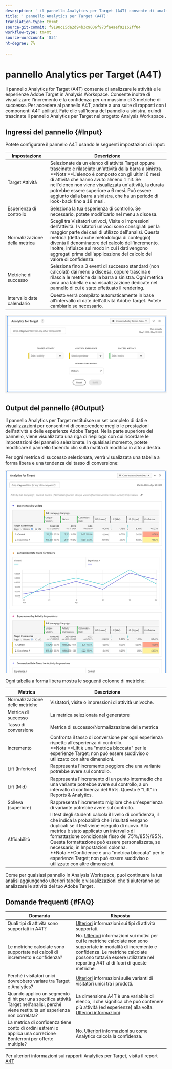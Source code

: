 ```yaml
---
description: ' il pannello Analytics per Target (A4T) consente di analizzare le attività e le esperienze  Adobe Target in  Analysis Workspace.'
title: ' pannello Analytics per Target (A4T)'
translation-type: tm+mt
source-git-commit: f9190c15da2d94b3c9006f973fa4aef92162ff04
workflow-type: tm+mt
source-wordcount: '834'
ht-degree: 7%

---
```



#  pannello Analytics per Target (A4T)

Il pannello Analytics for Target (A4T) consente di analizzare le attività e le esperienze Adobe Target in Analysis Workspace. Consente inoltre di visualizzare l&#39;incremento e la confidenza per un massimo di 3 metriche di successo. Per accedere al pannello A4T, andate a una suite di rapporti con i componenti A4T abilitati. Fate clic sull’icona del pannello a sinistra, quindi trascinate il pannello Analytics  per Target nel progetto Analysis Workspace .

## Ingressi del pannello {#Input}

Potete configurare il pannello A4T usando le seguenti impostazioni di input:

| Impostazione | Descrizione |
|---|---|
| Target Attività | Selezionate da un elenco di attività Target oppure trascinate e rilasciate un&#39;attività dalla barra a sinistra.<br>**Nota:**L&#39;elenco è composto con gli ultimi 6 mesi di attività che hanno avuto almeno 1 hit. Se nell&#39;elenco non viene visualizzata un&#39;attività, la durata potrebbe essere superiore a 6 mesi. Può essere aggiunto dalla barra a sinistra, che ha un periodo di look-back fino a 18 mesi. |
| Esperienza di controllo | Seleziona la tua esperienza di controllo. Se necessario, potete modificarlo nel menu a discesa. |
| Normalizzazione della metrica | Scegli tra Visitatori univoci, Visite o Impressioni dell&#39;attività. I visitatori univoci sono consigliati per la maggior parte dei casi di utilizzo dell&#39;analisi. Questa metrica (detta anche metodologia di conteggio) diventa il denominatore del calcolo dell&#39;incremento. Inoltre, influisce sul modo in cui i dati vengono aggregati prima dell&#39;applicazione del calcolo del valore di confidenza. |
| Metriche di successo | Seleziona fino a 3 eventi di successo standard (non calcolati) dai menu a discesa, oppure trascina e rilascia le metriche dalla barra a sinistra. Ogni metrica avrà una tabella e una visualizzazione dedicate nel pannello di cui è stato effettuato il rendering. |
| Intervallo date calendario | Questo verrà compilato automaticamente in base all&#39;intervallo di date dell&#39;attività  Adobe Target. Potete cambiarlo se necessario. |

![Generatore di pannelli](assets/a4t-panel-builder.png)

## Output del pannello {#Output}

Il pannello  Analytics per Target restituisce un set completo di dati e visualizzazioni per consentirvi di comprendere meglio le prestazioni dell&#39;attività e delle esperienze  Adobe Target. Nella parte superiore del pannello, viene visualizzata una riga di riepilogo con cui ricordare le impostazioni del pannello selezionate. In qualsiasi momento, potete modificare il pannello facendo clic sulla matita di modifica in alto a destra.

Per ogni metrica di successo selezionata, verrà visualizzata una tabella a forma libera e una tendenza del tasso di conversione:

![Rendering](assets/a4t-rendered.png)


Ogni tabella a forma libera mostra le seguenti colonne di metriche:

| Metrica | Descrizione |
|---|---|
| Normalizzazione delle metriche | Visitatori, visite o impressioni di attività univoche. |
| Metrica di successo | La metrica selezionata nel generatore |
| Tasso di conversione | Metrica di successo/Normalizzazione della metrica |
| Incremento | Confronta il tasso di conversione per ogni esperienza rispetto all’esperienza di controllo.<br>**Nota:**Lift è una &quot;metrica bloccata&quot; per le esperienze Target; non può essere suddiviso o utilizzato con altre dimensioni. |
| Lift (Inferiore) | Rappresenta l&#39;incremento peggiore che una variante potrebbe avere sul controllo. |
| Lift (Mid) | Rappresenta l&#39;incremento di un punto intermedio che una variante potrebbe avere sul controllo, a un intervallo di confidenza del 95%. Questo è &quot;Lift&quot; in Reports &amp;  Analytics. |
| Solleva (superiore) | Rappresenta l&#39;incremento migliore che un&#39;esperienza di variante potrebbe avere sul controllo. |
| Affidabilità | Il test degli studenti calcola il livello di confidenza, il che indica la probabilità che i risultati vengano duplicati se il test viene eseguito di nuovo. Alla metrica è stato applicato un intervallo di formattazione condizionale fisso del 75%/85%/95%. Questa formattazione può essere personalizzata, se necessario, in Impostazioni colonna. <br>**Nota:**Confidence è una &quot;metrica bloccata&quot; per le esperienze Target; non può essere suddiviso o utilizzato con altre dimensioni. |

Come per qualsiasi pannello in  Analysis Workspace, puoi continuare la tua analisi aggiungendo ulteriori tabelle e [visualizzazioni](https://docs.adobe.com/content/help/it-IT/analytics/analyze/analysis-workspace/visualizations/freeform-analysis-visualizations.html) che ti aiuteranno ad analizzare le attività del tuo Adobe Target .

## Domande frequenti {#FAQ}

| Domanda | Risposta |
|---|---|
| Quali tipi di attività sono supportati in A4T? | [Ulteriori](https://docs.adobe.com/content/help/en/target/using/integrate/a4t/a4t-faq/a4t-faq-activity-setup.html) informazioni sui tipi di attività supportati. |
| Le metriche calcolate sono supportate nei calcoli di incremento e confidenza? | No. [Ulteriori](https://docs.adobe.com/content/help/en/target/using/integrate/a4t/a4t-faq/a4t-faq-lift-and-confidence.html) informazioni sui motivi per cui le metriche calcolate non sono supportate in modalità di incremento e confidenza. Le metriche calcolate possono tuttavia essere utilizzate nel reporting A4T al di fuori di queste metriche. |
| Perché i visitatori unici dovrebbero variare tra Target e  Analytics? | [Ulteriori](https://docs.adobe.com/content/help/en/target/using/integrate/a4t/a4t-faq/a4t-faq-viewing-reports.html) informazioni sulle varianti di visitatori unici tra i prodotti. |
| Quando applico un segmento di hit per una specifica attività Target nell&#39;analisi, perché viene restituita un&#39;esperienza non correlata? | La dimensione A4T è una variabile di elenco, il che significa che può contenere più attività (ed esperienze) alla volta. [Ulteriori informazioni](https://docs.adobe.com/content/help/en/target/using/integrate/a4t/a4t-faq/a4t-faq-viewing-reports.html) |
| La metrica di confidenza tiene conto di ordini estremi o applica una correzione Bonferroni per offerte multiple? | No. [Ulteriori](https://docs.adobe.com/content/help/en/target/using/integrate/a4t/a4t-faq/a4t-faq-lift-and-confidence.html) informazioni su come  Analytics calcola la confidenza. |

Per ulteriori informazioni sui rapporti  Analytics per Target, visita il report [A4T](https://docs.adobe.com/content/help/en/target/using/integrate/a4t/reporting.html)
